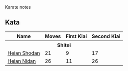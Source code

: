 Karate notes

## Kata

<table>
  <tr>
    <th>Name</th>
    <th>Moves</th>
    <th>First Kiai</th>
    <th>Second Kiai</th>
  </tr>
  <tr>
    <th colspan="4">Shitei</th>
  </tr>
  <tr>
    <td><a href="kata/01-heian-shodan.md">Heian Shodan</a></td>
    <td>21</td><td>9</td><td>17</td>
  </tr>
  <tr>
    <td><a href="kata/02-heian-nidan.md">Heian Nidan</a></td>
    <td>26</td><td>11</td><td>26</td>
  </tr>
</table>
